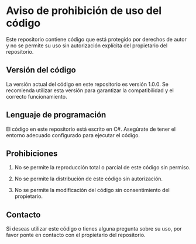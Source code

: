 # Aviso de prohibición de uso del código

Este repositorio contiene código que está protegido por derechos de autor y no se permite su uso sin autorización explícita del propietario del repositorio.

## Versión del código

La versión actual del código en este repositorio es versión 1.0.0. Se recomienda utilizar esta versión para garantizar la compatibilidad y el correcto funcionamiento.

## Lenguaje de programación

El código en este repositorio está escrito en C#. Asegúrate de tener el entorno adecuado configurado para ejecutar el código.

## Prohibiciones

1. No se permite la reproducción total o parcial de este código sin permiso.

2. No se permite la distribución de este código sin autorización.

3. No se permite la modificación del código sin consentimiento del propietario.

## Contacto

Si deseas utilizar este código o tienes alguna pregunta sobre su uso, por favor ponte en contacto con el propietario del repositorio.
